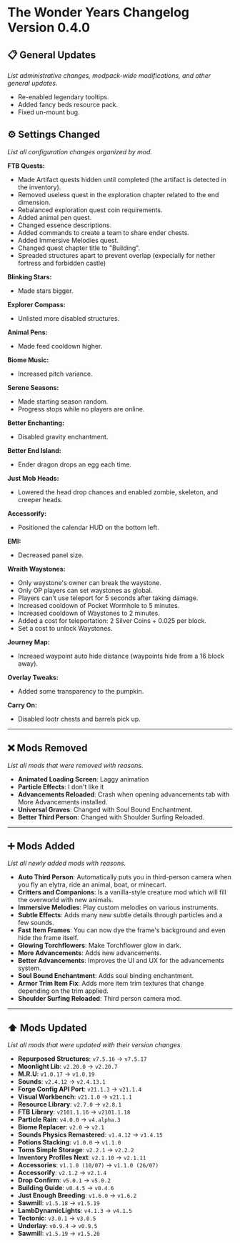 # The Wonder Years Changelog Version 0.4.0

## 📋 General Updates

*List administrative changes, modpack-wide modifications, and other general updates.*

- Re-enabled legendary tooltips.
- Added fancy beds resource pack.
- Fixed un-mount bug.

## ⚙️ Settings Changed

*List all configuration changes organized by mod.*

**FTB Quests:**

- Made Artifact quests hidden until completed (the artifact is detected in the inventory).
- Removed useless quest in the exploration chapter related to the end dimension.
- Rebalanced exploration quest coin requirements.
- Added animal pen quest.
- Changed essence descriptions.
- Added commands to create a team to share ender chests.
- Added Immersive Melodies quest.
- Changed quest chapter title to "Building".
- Spreaded structures apart to prevent overlap (expecially for nether fortress and forbidden castle)

**Blinking Stars:**

- Made stars bigger.

**Explorer Compass:**

- Unlisted more disabled structures.

**Animal Pens:**

- Made feed cooldown higher.

**Biome Music:**

- Increased pitch variance.

**Serene Seasons:**

- Made starting season random.
- Progress stops while no players are online.

**Better Enchanting:**

- Disabled gravity enchantment.

**Better End Island:**

- Ender dragon drops an egg each time.

**Just Mob Heads:**

- Lowered the head drop chances and enabled zombie, skeleton, and creeper heads.

**Accessorify:**

- Positioned the calendar HUD on the bottom left.

**EMI:**

- Decreased panel size.

**Wraith Waystones:**

- Only waystone's owner can break the waystone.
- Only OP players can set waystones as global.
- Players can't use teleport for 5 seconds after taking damage.
- Increased cooldown of Pocket Wormhole to 5 minutes.
- Increased cooldown of Waystones to 2 minutes.
- Added a cost for teleportation: 2 Silver Coins + 0.025 per block.
- Set a cost to unlock Waystones.

**Journey Map:**

- Increaed waypoint auto hide distance (waypoints hide from a 16 block away).

**Overlay Tweaks:**

- Added some transparency to the pumpkin.

**Carry On:**

- Disabled lootr chests and barrels pick up.

---

## ❌ Mods Removed

*List all mods that were removed with reasons.*

- **Animated Loading Screen**: Laggy animation
- **Particle Effects**: I don't like it
- **Advancements Reloaded**: Crash when opening advancements tab with More Advancements installed.
- **Universal Graves**: Changed with Soul Bound Enchantment.
- **Better Third Person**: Changed with Shoulder Surfing Reloaded.

---

## ➕ Mods Added

*List all newly added mods with reasons.*

- **Auto Third Person**: Automatically puts you in third-person camera when you fly an elytra, ride an animal, boat, or minecart.
- **Critters and Companions**: Is a vanilla-style creature mod which will fill the overworld with new animals.
- **Immersive Melodies**: Play custom melodies on various instruments.
- **Subtle Effects**: Adds many new subtle details through particles and a few sounds.
- **Fast Item Frames**: You can now dye the frame's background and even hide the frame itself.
- **Glowing Torchflowers**: Make Torchflower glow in dark.
- **More Advancements**: Adds new advancements.
- **Better Advancements**: Improves the UI and UX for the advancements system.
- **Soul Bound Enchantment**: Adds soul binding enchantment.
- **Armor Trim Item Fix**: Adds more item trim textures that change depending on the trim applied.
- **Shoulder Surfing Reloaded**: Third person camera mod.

---

## ⬆️ Mods Updated

*List all mods that were updated with their version changes.*

- **Repurposed Structures**: `v7.5.16` → `v7.5.17`
- **Moonlight Lib**: `v2.20.0` → `v2.20.7`
- **M.R.U**: `v1.0.17` → `v1.0.19`
- **Sounds**: `v2.4.12` → `v2.4.13.1`
- **Forge Config API Port**: `v21.1.3` → `v21.1.4`
- **Visual Workbench**: `v21.1.0` → `v21.1.1`
- **Resource Library**: `v2.7.0` → `v2.8.1`
- **FTB Library**: `v2101.1.16` → `v2101.1.18`
- **Particle Rain**: `v4.0.0` → `v4.alpha.3`
- **Biome Replacer**: `v2.0` → `v2.1`
- **Sounds Physics Remastered**: `v1.4.12` → `v1.4.15`
- **Potions Stacking**: `v1.0.0` → `v1.1.0`
- **Toms Simple Storage**: `v2.2.1` → `v2.2.2`
- **Inventory Profiles Next**: `v2.1.10` → `v2.1.11`
- **Accessories**: `v1.1.0 (10/07)` → `v1.1.0 (26/07)`
- **Accessorify**: `v2.1.2` → `v2.1.4`
- **Drop Confirm**: `v5.0.1` → `v5.0.2`
- **Building Guide**: `v0.4.5` → `v0.4.6`
- **Just Enough Breeding**: `v1.6.0` → `v1.6.2`
- **Sawmill**: `v1.5.18` → `v1.5.19`
- **LambDynamicLights**: `v4.1.3` → `v4.1.5`
- **Tectonic**: `v3.0.1` → `v3.0.5`
- **Underlay**: `v0.9.4` → `v0.9.5`
- **Sawmill**: `v1.5.19` → `v1.5.20`
